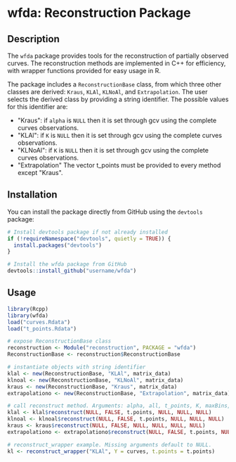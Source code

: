 # wfda: Reconstruction Package

## Description

The `wfda` package provides tools for the reconstruction of partially observed curves. The reconstruction methods are implemented in C++ for efficiency, with wrapper functions provided for easy usage in R.

The package includes a `ReconstructionBase` class, from which three other classes are derived: `Kraus`, `KLAl`, `KLNoAl`, and `Extrapolation`. The user selects the derived class by providing a string identifier. The possible values for this identifier are:

- "Kraus": if `alpha` is `NULL` then it is set through gcv using the complete curves observations.
- "KLAl": if `K` is `NULL` then it is set through gcv using the complete curves observations.
- "KLNoAl": if `K` is `NULL` then it is set through gcv using the complete curves observations.
- "Extrapolation"
The vector t_points must be provided to every method except "Kraus".



## Installation

You can install the package directly from GitHub using the `devtools` package:

```R
# Install devtools package if not already installed
if (!requireNamespace("devtools", quietly = TRUE)) {
  install.packages("devtools")
}

# Install the wfda package from GitHub
devtools::install_github("username/wfda")
```
## Usage
```R
library(Rcpp)
library(wfda)
load("curves.Rdata")
load("t_points.Rdata")

# expose ReconstructionBase class
reconstruction <- Module("reconstruction", PACKAGE = "wfda")
ReconstructionBase <- reconstruction$ReconstructionBase

# instantiate objects with string identifier
klal <- new(ReconstructionBase, "KLAl", matrix_data)
klnoal <- new(ReconstructionBase, "KLNoAl", matrix_data)
kraus <- new(ReconstructionBase, "Kraus", matrix_data)
extrapolationo <- new(ReconstructionBase, "Extrapolation", matrix_data)

# call reconstruct method. Arguments: alpha, all, t_points, K, maxBins, nRegGrid
klal <- klal$reconstruct(NULL, FALSE, t.points, NULL, NULL, NULL)
klnoal <- klnoal$reconstruct(NULL, FALSE, t.points, NULL, NULL, NULL)
kraus <- kraus$reconstruct(NULL, FALSE, NULL, NULL, NULL, NULL)
extrapolationo <- extrapolationo$reconstruct(NULL, FALSE, t.points, NULL, NULL, NULL)

# reconstruct_wrapper example. Missing arguments default to NULL.
kl <- reconstruct_wrapper("KLAl", Y = curves, t.points = t.points)
```
